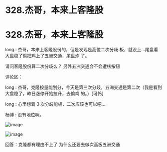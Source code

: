 # 328.杰哥，本来上客隆股

# 328.杰哥，本来上客隆股

long : 杰哥，本来上客隆股份的，但是发现是高位二次分歧 板，就没上…尾盘看大盘稳了偷把鸡上了五洲交通，尾盘炸 了。

请问客隆股份算二次分歧么？ 另外五洲交通会不会遭核按钮

评论区：

long : 杰哥，克隆按量能划分，今天是第三次分歧，五洲交通是第二次（我是看到大盘稳了，昨日涨停开始拉升，去偷鸡 的。）[可怜]

long : 心里想着 3 次分歧能板，二次应该也可以吧…

杨博 : 没有地位啊。

![image](img/Image_109.png)

![image](img/Image_110.png)

回答：克隆都有理由不上了 为什么还要去做次高板五洲交通